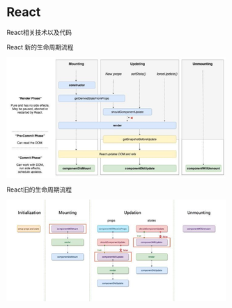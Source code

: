 # React
React相关技术以及代码

React 新的生命周期流程

![](https://github.com/chenjifei/React/blob/master/image/react-new-lifecycle.jpg)

React旧的生命周期流程

![](https://github.com/chenjifei/React/blob/master/image/react-old-lifecycle.jpg)



